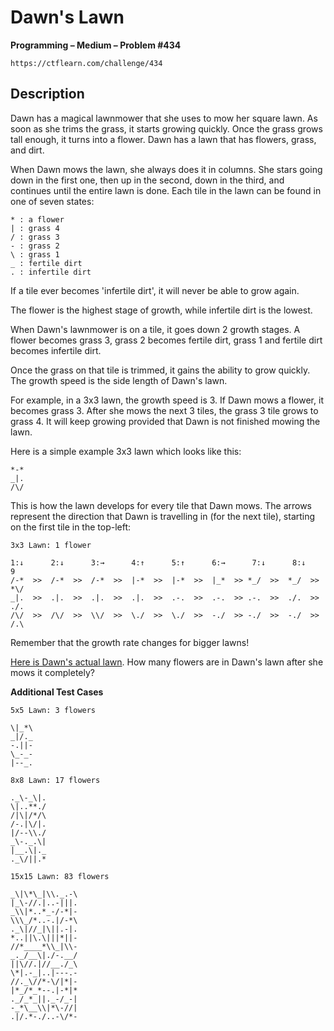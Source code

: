 # Dawn's Lawn

**Programming – Medium – Problem #434**

`https://ctflearn.com/challenge/434`


## Description

Dawn has a magical lawnmower that she uses to mow her square lawn. As soon as
she trims the grass, it starts growing quickly. Once the grass grows tall
enough, it turns into a flower. Dawn has a lawn that has flowers, grass, and
dirt.

When Dawn mows the lawn, she always does it in columns. She stars going down in
the first one, then up in the second, down in the third, and continues until the
entire lawn is done. Each tile in the lawn can be found in one of seven states:

```text
* : a flower
| : grass 4
/ : grass 3
- : grass 2
\ : grass 1
_ : fertile dirt
. : infertile dirt
```

If a tile ever becomes 'infertile dirt', it will never be able to grow again.

The flower is the highest stage of growth, while infertile dirt is the lowest.

When Dawn's lawnmower is on a tile, it goes down 2 growth stages. A flower
becomes grass 3, grass 2 becomes fertile dirt, grass 1 and fertile dirt becomes
infertile dirt.

Once the grass on that tile is trimmed, it gains the ability to grow quickly.
The growth speed is the side length of Dawn's lawn.

For example, in a 3x3 lawn, the growth speed is 3. If Dawn mows a flower, it
becomes grass 3. After she mows the next 3 tiles, the grass 3 tile grows to
grass 4. It will keep growing provided that Dawn is not finished mowing the
lawn.

Here is a simple example 3x3 lawn which looks like this:

```text
*-*
_|.
/\/
```

This is how the lawn develops for every tile that Dawn mows. The arrows
represent the direction that Dawn is travelling in (for the next tile), starting
on the first tile in the top-left:

```text
3x3 Lawn: 1 flower

1:↓      2:↓      3:→      4:↑      5:↑      6:→      7:↓      8:↓       9
/-*  >>  /-*  >>  /-*  >>  |-*  >>  |-*  >>  |_*  >> *_/  >>  *_/  >>  *\/
_|.  >>  .|.  >>  .|.  >>  .|.  >>  .-.  >>  .-.  >> .-.  >>  ./.  >>  ./.
/\/  >>  /\/  >>  \\/  >>  \./  >>  \./  >>  -./  >> -./  >>  -./  >>  /.\
```

Remember that the growth rate changes for bigger lawns!

[Here is Dawn's actual lawn](./extra/input.txt). How many flowers are in Dawn's
lawn after she mows it completely?

**Additional Test Cases**

```text
5x5 Lawn: 3 flowers

\|_*\
_|/._
-.||-
\_-_-
|--_.
```

```text
8x8 Lawn: 17 flowers

._\-_\|.
\|..**./
/|\|/*/\
/-.|\/|.
|/--\\./
_\-._.\|
|__.\|._
._\/||.*
```

```text
15x15 Lawn: 83 flowers

_\|\*\_|\\._.-\
|_\-//.|..-|||.
_\\|*..*_-/-*|-
\\\_/*..-.|/-*\
._\|//_|\||.-|.
*..||\.\|||*||-
//*____*\\_|\\-
_._/__\|./-.__/
||\//.|//__./_\
\*|.-_|..|---.-
//._\//*-\/|*|-
|*_/*_*--.|-*|*
._/_*_||._-/_-|
-_*\__\\|*\-//|
.|/.*-./..-\/*-
```
